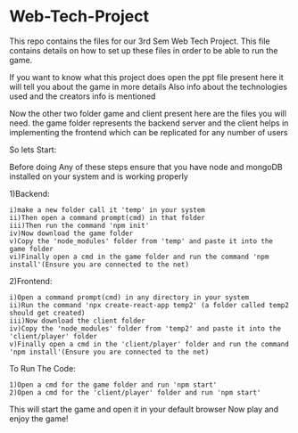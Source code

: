 # Web-Tech-Project

This repo contains the files for our 3rd Sem Web Tech Project.
This file contains details on how to set up these files in order to be able to run the game.

If you want to know what this project does open the ppt file present here it will tell you about the game in more details
Also info about the technologies used and the creators info is mentioned

Now the other two folder game and client present here are the files you will need.
the game folder represents the backend server and the client helps in implementing the frontend 
which can be replicated for any number of users

So lets Start:

Before doing Any of these steps ensure that you have node and mongoDB installed on your system and is working properly

1)Backend: 

    i)make a new folder call it 'temp' in your system 
    ii)Then open a command prompt(cmd) in that folder
    iii)Then run the command 'npm init'
    iv)Now download the game folder 
    v)Copy the 'node_modules' folder from 'temp' and paste it into the game folder
    vi)Finally open a cmd in the game folder and run the command 'npm install'(Ensure you are connected to the net)


2)Frontend:

    i)Open a command prompt(cmd) in any directory in your system  
    ii)Run the command 'npx create-react-app temp2' (a folder called temp2 should get created)
    iii)Now download the client folder 
    iv)Copy the 'node_modules' folder from 'temp2' and paste it into the 'client/player' folder
    v)Finally open a cmd in the 'client/player' folder and run the command 'npm install'(Ensure you are connected to the net)



To Run The Code:

    1)Open a cmd for the game folder and run 'npm start'
    2)Open a cmd for the 'client/player' folder and run 'npm start'
 
This will start the game and open it in your default browser
Now play and enjoy the game!
